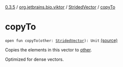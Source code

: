 [0.3.5](../../index.md) / [org.jetbrains.bio.viktor](../index.md) / [StridedVector](index.md) / [copyTo](.)

# copyTo

`open fun copyTo(other: `[`StridedVector`](index.md)`): Unit` [(source)](https://github.com/JetBrains-Research/viktor/blob/0.3.5/src/main/kotlin/org/jetbrains/bio/viktor/StridedVector.kt#L157)

Copies the elements in this vector to [other](copy-to.md#org.jetbrains.bio.viktor.StridedVector$copyTo(org.jetbrains.bio.viktor.StridedVector)/other).

Optimized for dense vectors.

